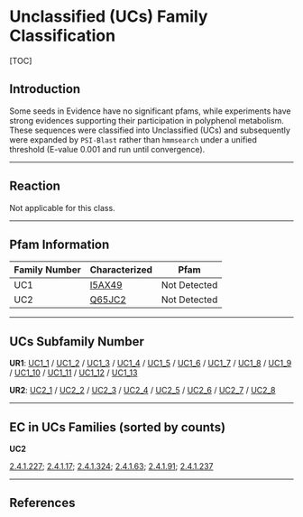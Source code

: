 # Unclassified (UCs) Family Classification

[TOC]

## Introduction

Some seeds in Evidence have no significant pfams, while experiments have strong evidences supporting their participation
in polyphenol metabolism. These sequences were classified into Unclassified (UCs) and subsequently were expanded
by `PSI-Blast` rather than `hmmsearch` under a unified threshold (E-value 0.001 and run until convergence).

---

## Reaction

Not applicable for this class.

---

## Pfam Information

| Family Number | Characterized                                    | Pfam         |
| ------------- | ------------------------------------------------ | ------------ |
| UC1           | [I5AX49](https://www.uniprot.org/uniprot/I5AX49) | Not Detected |
| UC2           | [Q65JC2](https://www.uniprot.org/uniprot/Q65JC2) | Not Detected |

---

## UCs Subfamily Number

**UR1**: [UC1_1](../subfamily/UC1_1) / [UC1_2](../subfamily/UC1_2) / [UC1_3](../subfamily/UC1_3) / [UC1_4](../subfamily/UC1_4) / [UC1_5](../subfamily/UC1_5) / [UC1_6](../subfamily/UC1_6) / [UC1_7](../subfamily/UC1_7) / [UC1_8](../subfamily/UC1_8) / [UC1_9](../subfamily/UC1_9) / [UC1_10](../subfamily/UC1_10) / [UC1_11](../subfamily/UC1_11) / [UC1_12](../subfamily/UC1_12) / [UC1_13](../subfamily/UC1_13)

**UR2**: [UC2_1](../subfamily/UC2_1) / [UC2_2](../subfamily/UC2_1) / [UC2_3](../subfamily/UC2_3) / [UC2_4](../subfamily/UC2_4) / [UC2_5](../subfamily/UC2_5) / [UC2_6](../subfamily/UC2_6) / [UC2_7](../subfamily/UC2_7) / [UC2_8](../subfamily/UC2_8)

---

## EC in UCs Families (sorted by counts)

**UC2**

[2.4.1.227](https://www.brenda-enzymes.org/enzyme.php?ecno=2.4.1.227); [2.4.1.17](https://www.brenda-enzymes.org/enzyme.php?ecno=2.4.1.17); [2.4.1.324](https://www.brenda-enzymes.org/enzyme.php?ecno=2.4.1.324); [2.4.1.63](https://www.brenda-enzymes.org/enzyme.php?ecno=2.4.1.63); [2.4.1.91](https://www.brenda-enzymes.org/enzyme.php?ecno=2.4.1.91); [2.4.1.237](https://www.brenda-enzymes.org/enzyme.php?ecno=2.4.1.237)

---

## References
